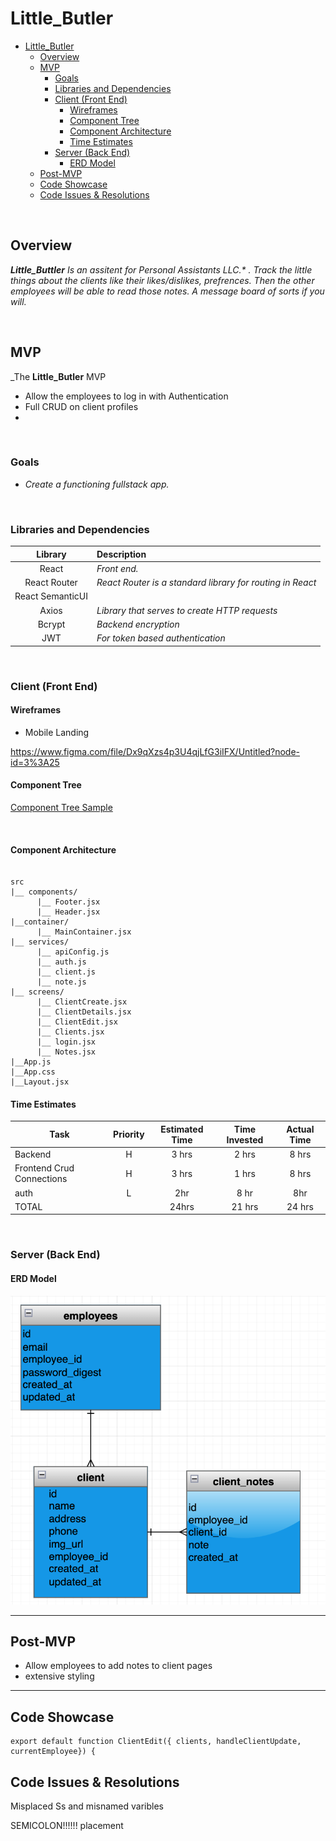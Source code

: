 # Little_Butler

- [Little_Butler](#little_butler)
	- [Overview](#overview)
	- [MVP](#mvp)
		- [Goals](#goals)
		- [Libraries and Dependencies](#libraries-and-dependencies)
		- [Client (Front End)](#client-front-end)
			- [Wireframes](#wireframes)
			- [Component Tree](#component-tree)
			- [Component Architecture](#component-architecture)
			- [Time Estimates](#time-estimates)
		- [Server (Back End)](#server-back-end)
			- [ERD Model](#erd-model)
	- [Post-MVP](#post-mvp)
	- [Code Showcase](#code-showcase)
	- [Code Issues & Resolutions](#code-issues--resolutions)

<br>

## Overview

_**Little_Buttler** Is an assitent for Personal Assistants LLC.\* . Track the little things about the clients like their likes/dislikes, prefrences. Then the other employees will be able to read those notes. A message board of sorts if you will._

<br>

## MVP

\_The **Little_Butler** MVP
- Allow the employees to log in with Authentication
- Full CRUD on client profiles
- 

<br>

### Goals

- _Create a functioning fullstack app._

<br>

### Libraries and Dependencies

|     Library      | Description                                |
| :--------------: | :----------------------------------------- |
|      React       | _Front end._                               |
|   React Router   | _React Router is a standard library for routing in React_ |
| React SemanticUI |  |
|      Axios       | _Library that serves to create HTTP requests_                                           |
|      Bcrypt      | _Backend encryption_                       |
|       JWT        | _For token based authentication_           |

<br>

### Client (Front End)

#### Wireframes

- Mobile Landing

https://www.figma.com/file/Dx9qXzs4p3U4qjLfG3iIFX/Untitled?node-id=3%3A25

#### Component Tree

[Component Tree Sample](https://whimsical.com/lilbutler-PMrdqv6Hqg6q4yz9aKSPh2)

<br>

#### Component Architecture

```structure

src
|__ components/
	  |__ Footer.jsx
      |__ Header.jsx
|__container/
	  |__ MainContainer.jsx
|__ services/
	  |__ apiConfig.js
	  |__ auth.js
	  |__ client.js
	  |__ note.js
|__ screens/
	  |__ ClientCreate.jsx
	  |__ ClientDetails.jsx
	  |__ ClientEdit.jsx
	  |__ Clients.jsx
	  |__ login.jsx
	  |__ Notes.jsx
|__App.js
|__App.css
|__Layout.jsx

```

#### Time Estimates

| Task                      | Priority | Estimated Time | Time Invested | Actual Time |
| ------------------------- | :------: | :------------: | :-----------: | :---------: |
| Backend                   |    H     |     3 hrs      |     2 hrs     |    8 hrs    |
| Frontend Crud Connections |    H     |     3 hrs      |     1 hrs     |    8 hrs    |
| auth                      |    L     |      2hr       |     8 hr      |     8hr     |
| TOTAL                     |          |     24hrs      |    21 hrs     |   24 hrs    |

<br>

### Server (Back End)

#### ERD Model


![image](ERD_sample.png)
<br>

---

## Post-MVP

- Allow employees to add notes to client pages
- extensive styling

---

## Code Showcase

```
export default function ClientEdit({ clients, handleClientUpdate, currentEmployee}) {
```

## Code Issues & Resolutions

Misplaced Ss and misnamed varibles

SEMICOLON!!!!!! placement
